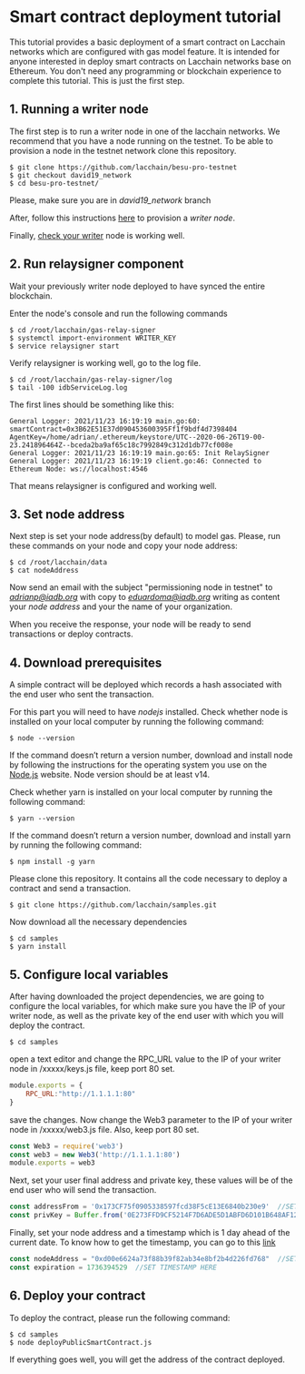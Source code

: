 # Smart contract deployment tutorial
This tutorial provides a basic deployment of a smart contract on Lacchain networks which are configured with gas model feature. It is intended for anyone interested in deploy smart contracts on Lacchain networks base on Ethereum. You don't need any programming or blockchain experience to complete this tutorial. This is just the first step.

## 1. Running a writer node
The first step is to run a writer node in one of the lacchain networks. We recommend that you have a node running on the testnet. To be able to provision a node in the testnet network clone this repository.

```shell
$ git clone https://github.com/lacchain/besu-pro-testnet
$ git checkout david19_network
$ cd besu-pro-testnet/
```

Please, make sure you are in *david19_network* branch

After, follow this instructions [here](https://github.com/lacchain/besu-pro-testnet/tree/david19_network) to provision a *writer node*.

Finally, [check your writer](https://github.com/lacchain/besu-pro-testnet/tree/david19_network#checking-your-connection) node is working well.

## 2. Run relaysigner component

Wait your previously writer node deployed to have synced the entire blockchain.

Enter the node's console and run the following commands

```shell
$ cd /root/lacchain/gas-relay-signer
$ systemctl import-environment WRITER_KEY
$ service relaysigner start
```

Verify relaysigner is working well, go to the log file.

```shell
$ cd /root/lacchain/gas-relay-signer/log 
$ tail -100 idbServiceLog.log
```

The first lines should be something like this: 
```
General Logger:	2021/11/23 16:19:19 main.go:60: smartContract=0x3B62E51E37d090453600395Ff1f9bdf4d7398404 AgentKey=/home/adrian/.ethereum/keystore/UTC--2020-06-26T19-00-23.241896464Z--bceda2ba9af65c18c7992849c312d1db77cf008e
General Logger:	2021/11/23 16:19:19 main.go:65: Init RelaySigner
General Logger:	2021/11/23 16:19:19 client.go:46: Connected to Ethereum Node: ws://localhost:4546
```
That means relaysigner is configured and working well.

## 3. Set node address
Next step is set your node address(by default) to model gas. Please, run these commands on your node and copy your node address:

```shell
$ cd /root/lacchain/data
$ cat nodeAddress
```
Now send an email with the subject "permissioning node in testnet" to *adrianp@iadb.org* with copy to *eduardoma@iadb.org* writing as content your *node address* and your the name of your organization.

When you receive the response, your node will be ready to send transactions or deploy contracts.

## 4. Download prerequisites
A simple contract will be deployed which records a hash associated with the end user who sent the transaction.

For this part you will need to have *nodejs* installed. Check whether node is installed on your local computer by running the following command:

```shell
$ node --version
```
If the command doesn’t return a version number, download and install node by following the instructions for the operating system you use on the [Node.js](https://nodejs.org/es/download/) website. Node version should be at least v14.

Check whether yarn is installed on your local computer by running the following command:

```shell
$ yarn --version
```
If the command doesn’t return a version number, download and install yarn by running the following command:

```shell
$ npm install -g yarn
```
Please clone this repository. It contains all the code necessary to deploy a contract and send a transaction.

```shell
$ git clone https://github.com/lacchain/samples.git
```
Now download all the necessary dependencies

```shell
$ cd samples
$ yarn install
```

## 5. Configure local variables
After having downloaded the project dependencies, we are going to configure the local variables, for which make sure you have the IP of your writer node, as well as the private key of the end user with which you will deploy the contract.

```shell
$ cd samples
```
open a text editor and change the RPC_URL value to the IP of your writer node in /xxxxx/keys.js file, keep port 80 set.
```js
module.exports = {
    RPC_URL:"http://1.1.1.1:80"
}
```
save the changes. Now change the Web3 parameter to the IP of your writer node in /xxxxx/web3.js file. Also, keep port 80 set.

```js
const Web3 = require('web3')
const web3 = new Web3('http://1.1.1.1:80')
module.exports = web3
```
Next, set your user final address and private key, these values ​​will be of the end user who will send the transaction.

```js
const addressFrom = '0x173CF75f0905338597fcd38F5cE13E6840b230e9'  //SET USER ADDRESS HERE
const privKey = Buffer.from('0E273FFD9CF5214F7D6ADE5D1ABFD6D101B648AF12BC2DE6AC4AFCB4DB805CD3', 'hex') //SET USER FINAL PRIVATE_KEY HERE
```
Finally, set your node address and a timestamp which is 1 day ahead of the current date. To know how to get the timestamp, you can go to this [link](https://www.unixtimestamp.com)

```js
const nodeAddress = "0xd00e6624a73f88b39f82ab34e8bf2b4d226fd768"  //SET YOUR NODE ADDRESS HERE
const expiration = 1736394529  //SET TIMESTAMP HERE
```

## 6. Deploy your contract
To deploy the contract, please run the following command:
```shell
$ cd samples
$ node deployPublicSmartContract.js
```
If everything goes well, you will get the address of the contract deployed.
